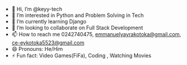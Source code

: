 - 👋 Hi, I’m @keyy-tech
- 👀 I’m interested in Python and Problem Solving in Tech
- 🌱 I’m currently learning Django
- 💞️ I’m looking to collaborate on Full Stack Development
- 📫 How to reach me 0242740475, emmanuelyayrakotoka@gmail.com, ce-eykotoka5523@gmail.com
- 😄 Pronouns: He/Him
- ⚡ Fun fact: Video Games(FiFa), Coding , Watching Movies

<!---
keyy-tech/keyy-tech is a ✨ special ✨ repository because its `README.md` (this file) appears on your GitHub profile.
You can click the Preview link to take a look at your changes.
--->
